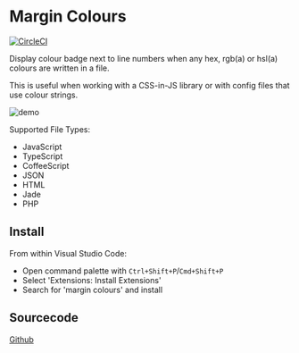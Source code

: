 # Margin Colours
[![CircleCI](https://circleci.com/gh/chinchiheather/vscode-margin-colours/tree/master.png?style=shield&circle-token=9aa78872d3341f121db3b1bf571e15e94354f859)](https://circleci.com/gh/chinchiheather/vscode-margin-colours/tree/master)

Display colour badge next to line numbers when any hex, rgb(a) or hsl(a) colours are written in a file.

This is useful when working with a CSS-in-JS library or with config files that use colour strings.

![demo](https://chinchiheather.github.io/vscode-margin-colours/img/demo-low-rate.gif)

Supported File Types:
 * JavaScript
 * TypeScript
 * CoffeeScript
 * JSON
 * HTML
 * Jade
 * PHP

## Install

From within Visual Studio Code:
 * Open command palette with `Ctrl+Shift+P`/`Cmd+Shift+P`
 * Select 'Extensions: Install Extensions'
 * Search for 'margin colours' and install

## Sourcecode

[Github](https://github.com/chinchiheather/vscode-margin-colours)
